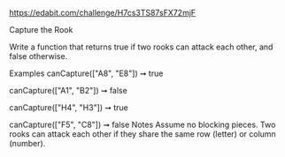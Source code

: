 https://edabit.com/challenge/H7cs3TS87sFX72mjF

Capture the Rook

Write a function that returns true if two rooks can attack each other, and false otherwise.

Examples
canCapture(["A8", "E8"]) ➞ true

canCapture(["A1", "B2"]) ➞ false

canCapture(["H4", "H3"]) ➞ true

canCapture(["F5", "C8"]) ➞ false
Notes
Assume no blocking pieces.
Two rooks can attack each other if they share the same row (letter) or column (number).